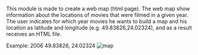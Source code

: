 This module is made to create a web map (html page). The web map show information about the locations of movies that were filmed in a given year.
The user indicates for which year movies he wants to build a map and his location as latitude and longitude (e.g. 49.83826,24.02324),
and as a result receives an HTML file.

Example:
2006
49.83826, 24.02324
![map](https://user-images.githubusercontent.com/73779916/108080170-3e631780-7078-11eb-856e-8c0629473d53.jpg)

